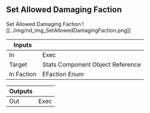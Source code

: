 ## Set Allowed Damaging Faction
Set Allowed Damaging Faction
![[../img/nd_img_SetAllowedDamagingFaction.png]]

|Inputs||
|--|--|
| In | Exec |
| Target | Stats Component Object Reference |
| In Faction | EFaction Enum |

|Outputs||
|--|--|
| Out | Exec |
